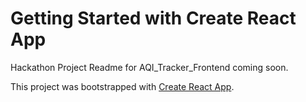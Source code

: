 # Getting Started with Create React App

Hackathon Project Readme for AQI_Tracker_Frontend coming soon.

This project was bootstrapped with [Create React App](https://github.com/facebook/create-react-app).
